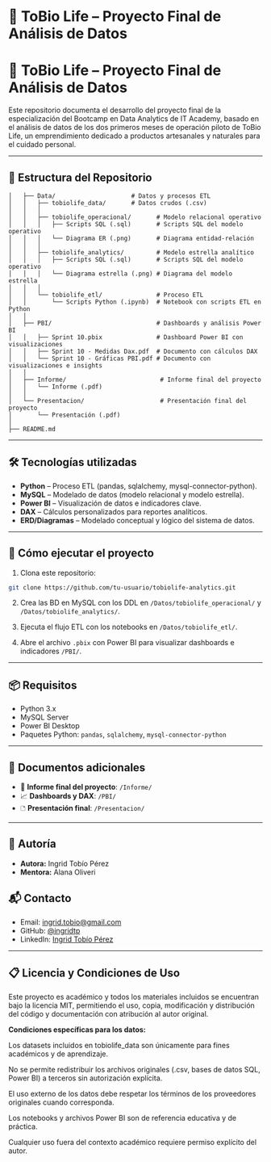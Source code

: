 # 📼 ToBio Life – Proyecto Final de Análisis de Datos

# 📼 ToBio Life – Proyecto Final de Análisis de Datos

Este repositorio documenta el desarrollo del proyecto final de la especialización del Bootcamp en Data Analytics de IT Academy, basado en el análisis de datos de los dos primeros meses de operación piloto de ToBio Life, un emprendimiento dedicado a productos artesanales y naturales para el cuidado personal.

---

## 📁 Estructura del Repositorio

```
│   ├── Data/                     # Datos y procesos ETL
│   │   ├── tobiolife_data/       # Datos crudos (.csv)
│   │   │
│   │   ├── tobiolife_operacional/       # Modelo relacional operativo
│   │   │   ├── Scripts SQL (.sql)       # Scripts SQL del modelo operativo
│   │   │   └── Diagrama ER (.png)       # Diagrama entidad-relación
│   │   │
│   │   ├── tobiolife_analytics/         # Modelo estrella analítico
│   │   │   ├── Scripts SQL (.sql)       # Scripts SQL del modelo operativo
│   │   │   └── Diagrama estrella (.png) # Diagrama del modelo estrella
│   │   │
│   │   └── tobiolife_etl/               # Proceso ETL
│   │       └── Scripts Python (.ipynb)  # Notebook con scripts ETL en Python
│   │
│   ├── PBI/                             # Dashboards y análisis Power BI
│   │   ├── Sprint 10.pbix               # Dashboard Power BI con visualizaciones
│   │   ├── Sprint 10 - Medidas Dax.pdf  # Documento con cálculos DAX
│   │   └── Sprint 10 - Gráficas PBI.pdf # Documento con visualizaciones e insights
│   │
│   ├── Informe/                          # Informe final del proyecto
│   │   └── Informe (.pdf)
│   │
│   └── Presentacion/                     # Presentación final del proyecto
│       └── Presentación (.pdf)
│
├── README.md                     
```

---

## 🛠️ Tecnologías utilizadas

- **Python** – Proceso ETL (pandas, sqlalchemy, mysql-connector-python).
- **MySQL** – Modelado de datos (modelo relacional y modelo estrella).
- **Power BI** – Visualización de datos e indicadores clave.
- **DAX** – Cálculos personalizados para reportes analíticos.
- **ERD/Diagramas** – Modelado conceptual y lógico del sistema de datos.

---

## 🚀 Cómo ejecutar el proyecto

1. Clona este repositorio:

```bash
git clone https://github.com/tu-usuario/tobiolife-analytics.git
```

2. Crea las BD en MySQL con los DDL en `/Datos/tobiolife_operacional/` y `/Datos/tobiolife_analytics/`.

3. Ejecuta el flujo ETL con los notebooks en `/Datos/tobiolife_etl/`.

4. Abre el archivo `.pbix` con Power BI para visualizar dashboards e indicadores `/PBI/`.

---

## 📦 Requisitos

- Python 3.x
- MySQL Server
- Power BI Desktop
- Paquetes Python: `pandas`, `sqlalchemy`, `mysql-connector-python`

---

## 📄 Documentos adicionales

- 📘 **Informe final del proyecto**: `/Informe/`
- 📈 **Dashboards y DAX**: `/PBI/`
- 🗅️ **Presentación final**: `/Presentacion/`

---

## 👥 Autoría

- **Autora:** Ingrid Tobío Pérez  
- **Mentora:** Alana Oliveri

## 📬 Contacto

- Email: ingrid.tobio@gmail.com  
- GitHub: [@ingridtp](https://github.com/ingridtp)  
- LinkedIn: [Ingrid Tobío Pérez](https://www.linkedin.com/in/ingrid-tobio/)

---

## 📋 Licencia y Condiciones de Uso

Este proyecto es académico y todos los materiales incluidos se encuentran bajo la licencia MIT, permitiendo el uso, copia, modificación y distribución del código y documentación con atribución al autor original.

**Condiciones específicas para los datos:**

Los datasets incluidos en tobiolife_data son únicamente para fines académicos y de aprendizaje.

No se permite redistribuir los archivos originales (.csv, bases de datos SQL, Power BI) a terceros sin autorización explícita.

El uso externo de los datos debe respetar los términos de los proveedores originales cuando corresponda.

Los notebooks y archivos Power BI son de referencia educativa y de práctica.

Cualquier uso fuera del contexto académico requiere permiso explícito del autor.

